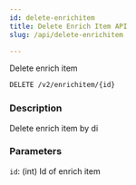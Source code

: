 ```yaml
---
id: delete-enrichitem
title: Delete Enrich Item API
slug: /api/delete-enrichitem

---
```


Delete enrich item

```bash
DELETE /v2/enrichitem/{id}
```

### Description

Delete enrich item by di

### Parameters

`id`: (int) Id of enrich item
